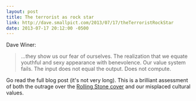 ```yaml
---
layout: post
title: The terrorist as rock star
link: http://dave.smallpict.com/2013/07/17/theTerroristRockStar
date: 2013-07-17 20:12:00 -0500
---
```


Dave Winer:
> ...they show us our fear of ourselves. The realization that we equate
> youthful and sexy appearance with benevolence. Our value system fails.
> The input does not equal the output. Does not compute.

Go read the full blog post (it's not very long). This is a brilliant
assessment of both the outrage over the [Rolling Stone cover][1] and our
misplaced cultural values.



[1]: http://www.rollingstone.com/culture/news/jahars-world-20130717
